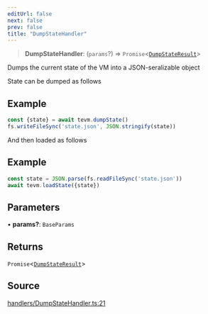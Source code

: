 ```yaml
---
editUrl: false
next: false
prev: false
title: "DumpStateHandler"
---
```


> **DumpStateHandler**: (`params`?) => `Promise`\<[`DumpStateResult`](/reference/tevm/actions-types/type-aliases/dumpstateresult/)\>

Dumps the current state of the VM into a JSON-seralizable object

State can be dumped as follows

## Example

```typescript
const {state} = await tevm.dumpState()
fs.writeFileSync('state.json', JSON.stringify(state))
```

And then loaded as follows

## Example

```typescript
const state = JSON.parse(fs.readFileSync('state.json'))
await tevm.loadState({state})
```

## Parameters

• **params?**: `BaseParams`

## Returns

`Promise`\<[`DumpStateResult`](/reference/tevm/actions-types/type-aliases/dumpstateresult/)\>

## Source

[handlers/DumpStateHandler.ts:21](https://github.com/evmts/tevm-monorepo/blob/main/packages/actions-types/src/handlers/DumpStateHandler.ts#L21)
